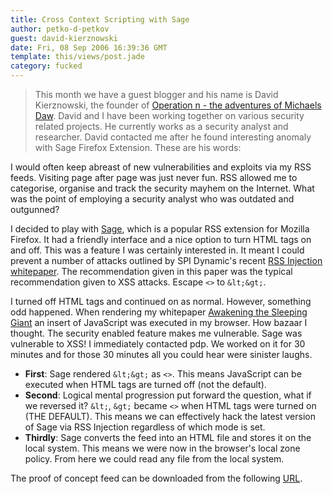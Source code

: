```yaml
---
title: Cross Context Scripting with Sage
author: petko-d-petkov
guest: david-kierznowski
date: Fri, 08 Sep 2006 16:39:36 GMT
template: this/views/post.jade
category: fucked
---
```


> This month we have a guest blogger and his name is David Kierznowski, the founder of [Operation n - the adventures of Michaels Daw](http://michaeldaw.org/). David and I have been working together on various security related projects. He currently works as a security analyst and researcher. David contacted me after he found interesting anomaly with Sage Firefox Extension. These are his words:

I would often keep abreast of new vulnerabilities and exploits via my RSS feeds. Visiting page after page was just never fun. RSS allowed me to categorise, organise and track the security mayhem on the Internet. What was the point of employing a security analyst who was outdated and outgunned?

I decided to play with [Sage](http://sage.mozdev.org), which is a popular RSS extension for Mozilla Firefox. It had a friendly interface and a nice option to turn HTML tags on and off. This was a feature I was certainly interested in. It meant I could prevent a number of attacks outlined by SPI Dynamic's recent [RSS Injection whitepaper](http://www.spidynamics.com/assets/documents/HackingFeeds.pdf). The recommendation given in this paper was the typical recommendation given to XSS attacks. Escape `<>` to `&lt;&gt;`.

I turned off HTML tags and continued on as normal. However, something odd happened. When rendering my whitepaper [Awakening the Sleeping Giant](http://michaeldaw.org/projects/awakening-the-sleeping-giant-v10/) an insert of JavaScript was executed in my browser. How bazaar I thought. The security enabled feature makes me vulnerable. Sage was vulnerable to XSS! I immediately contacted pdp. We worked on it for 30 minutes and for those 30 minutes all you could hear were sinister laughs.

* **First**: Sage rendered `&lt;&gt;` as `<>`. This means JavaScript can be executed when HTML tags are turned off (not the default).
* **Second**: Logical mental progression put forward the question, what if we reversed it? `&lt;`, `&gt;` became `<>` when HTML tags were turned on (THE DEFAULT). This means we can effectively hack the latest version of Sage via RSS Injection regardless of which mode is set.
* **Thirdly**: Sage converts the feed into an HTML file and stores it on the local system. This means we were now in the browser's local zone policy. From here we could read any file from the local system.

The proof of concept feed can be downloaded from the following [URL](http://www.gnucitizen.org/static/blog/2006/09/sage-feed-poc.xml).
